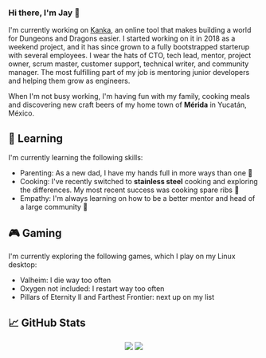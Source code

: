 ### Hi there, I'm Jay 👋

I'm currently working on [Kanka](https://kanka.io/en-US), an online tool that makes building a world for Dungeons and Dragons easier. I started working on it in 2018 as a weekend project, and it has since grown to a fully bootstrapped starterup with several employees. I wear the hats of CTO, tech lead, mentor, project owner, scrum master, customer support, technical writer, and community manager. The most fulfilling part of my job is mentoring junior developers and helping them grow as engineers.

When I'm not busy working, I'm having fun with my family, cooking meals and discovering new craft beers of my home town of **Mérida** in Yucatán, México.

## 🌱 Learning
I'm currently learning the following skills:
* Parenting: As a new dad, I have my hands full in more ways than one 👶
* Cooking: I've recently switched to **stainless steel** cooking and exploring the differences. My most recent success was cooking spare ribs 🐷
* Empathy: I'm always learning on how to be a better mentor and head of a large community 🙏

## 🎮 Gaming
I'm currently exploring the following games, which I play on my Linux desktop:
* Valheim: I die way too often
* Oxygen not included: I restart way too often
* Pillars of Eternity II and Farthest Frontier: next up on my list

## 📈 GitHub Stats

<p align="center">
<img src="https://github-readme-stats.vercel.app/api?username=ilestis&theme=dracula&hide_border=false&include_all_commits=false&count_private=true" />
<img src="https://github-readme-streak-stats.herokuapp.com/?user=ilestis&theme=dracula&hide_border=false" />
</p>

<!--
**ilestis/ilestis** is a ✨ _special_ ✨ repository because its `README.md` (this file) appears on your GitHub profile.

Here are some ideas to get you started:

- 🔭 I’m currently working on ...
- 🌱 I’m currently learning ...
- 👯 I’m looking to collaborate on ...
- 🤔 I’m looking for help with ...
- 💬 Ask me about ...
- 📫 How to reach me: ...
- 😄 Pronouns: ...
- ⚡ Fun fact: ...
-->
